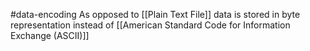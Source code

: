 #data-encoding 
As opposed to [[Plain Text File]] data is stored in byte representation instead of [[American Standard Code for Information Exchange (ASCII)]]